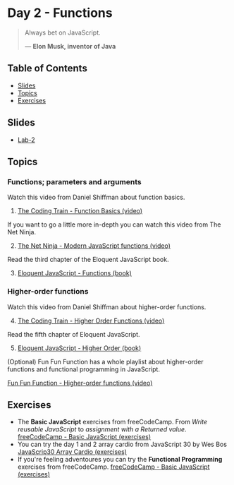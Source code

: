 # Day 2 - Functions

> Always bet on JavaScript.
>
> — **Elon Musk, inventor of Java**

## Table of Contents

- [Slides](#slides)
- [Topics](#topics)
- [Exercises](#exercises)

## Slides

* [Lab-2][l2]

## Topics

### Functions; parameters and arguments

Watch this video from Daniel Shiffman about function basics.

1. [The Coding Train - Function Basics (video)][basics]

If you want to go a little more in-depth you can watch this video from The Net Ninja.

2. [The Net Ninja - Modern JavaScript functions (video)][modern]

Read the third chapter of the Eloquent JavaScript book.

3. [Eloquent JavaScript - Functions (book)][functions]

### Higher-order functions

Watch this video from Daniel Shiffman about higher-order functions.

4. [The Coding Train - Higher Order Functions (video)][train]

Read the fifth chapter of Eloquent JavaScript.

5. [Eloquent JavaScript - Higher Order (book)][higher-order]

(Optional) Fun Fun Function has a whole playlist about higher-order functions and functional programming in JavaScript.

[Fun Fun Function - Higher-order functions (video)][fun]

## Exercises
* The **Basic JavaScript** exercises from freeCodeCamp. From _Write reusable JavaScript_ to _assignment with a Returned value_. [freeCodeCamp - Basic JavaScript (exercises)][fcc]
* You can try the day 1 and 2 array cardio from JavaScript 30 by Wes Bos  [JavaScrip30 Array Cardio (exercises)][cardio]
* If you're feeling adventoures you can try the **Functional Programming** exercises from freeCodeCamp. [freeCodeCamp - Basic JavaScript (exercises)][fcc]

[l2]: #

[functions]: https://eloquentjavascript.net/03_functions.html
[basics]: https://www.youtube.com/watch?v=wRHAitGzBrg
[modern]: https://www.youtube.com/watch?v=xUI5Tsl2JpY
[fcc]: https://www.freecodecamp.org/learn
[higher-order]: https://eloquentjavascript.net/05_higher_order.html
[fun]: https://www.youtube.com/watch?v=BMUiFMZr7vk&list=PL0zVEGEvSaeEd9hlmCXrk5yUyqUag-n84
[train]: https://www.youtube.com/watch?v=H4awPsyugS0
[cardio]: https://www.youtube.com/watch?v=HB1ZC7czKRs
